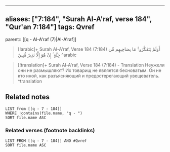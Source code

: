 
---
aliases: ["7:184", "Surah Al-A'raf, verse 184", "Qur'an 7:184"]
tags: Qvref
---

parent:: [[q - Al-A'raf (7)|Al-A'raf]]

> [!arabic]+ Surah Al-A'raf, Verse 184 (7:184)
> <span class="quran-arabic">أَوَلَمْ يَتَفَكَّرُوا۟ ۗ مَا بِصَاحِبِهِم مِّن جِنَّةٍ ۚ إِنْ هُوَ إِلَّا نَذِيرٌ مُّبِينٌ</span>
^arabic

> [!translation]+ Surah Al-A'raf, Verse 184 (7:184) - Translation
> Неужели они не размышляют? Их товарищ не является бесноватым. Он не кто иной, как разъясняющий и предостерегающий увещеватель.
^translation



## Related notes
```dataview
LIST from [[q - 7 - 184]]
WHERE !contains(file.name, "q - ")
SORT file.name ASC
```

### Related verses (footnote backlinks)
```dataview
LIST FROM [[q - 7 - 184]] AND #Qvref
SORT file.name ASC
```

